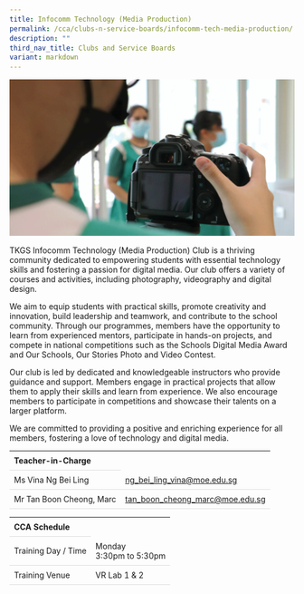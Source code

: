 ```yaml
---
title: Infocomm Technology (Media Production)
permalink: /cca/clubs-n-service-boards/infocomm-tech-media-production/
description: ""
third_nav_title: Clubs and Service Boards
variant: markdown
---
```

<style>
table {
  border-collapse: collapse;
  width: 100%;
}

th, td {
  padding: 8px;
  text-align: left;
  border-bottom: 1px solid #ddd;
}

tr:hover {background-color: #F5F5DC;}
</style>

<img src="/images/CCA/Media_Club/mediaclub.gif">

<p>TKGS Infocomm Technology (Media Production) Club is a thriving community dedicated to empowering students with essential technology skills and fostering a passion for digital media. Our club offers a variety of courses and activities, including photography, videography and digital design.</p>

<p>We aim to equip students with practical skills, promote creativity and innovation, build leadership and teamwork, and contribute to the school community. Through our programmes, members have the opportunity to learn from experienced mentors, participate in hands-on projects, and compete in national competitions such as the Schools Digital Media Award and Our Schools, Our Stories Photo and Video Contest. </p>

<p>Our club is led by dedicated and knowledgeable instructors who provide guidance and support. Members engage in practical projects that allow them to apply their skills and learn from experience. We also encourage members to participate in competitions and showcase their talents on a larger platform. </p>

<p>We are committed to providing a positive and enriching experience for all members, fostering a love of technology and digital media.</p>

<table>
	<tbody>
		<tr>
			<th colspan="1">Teacher-in-Charge</th>
</tr>
	<tr>
	<td rowspan="1">Ms Vina Ng Bei Ling</td>
 <td><a target="" href="mailto:ng_bei_ling_vina@moe.edu.sg">ng_bei_ling_vina@moe.edu.sg</a></td>
	 	</tr>
			<tr>
	<td rowspan="1">Mr Tan Boon Cheong, Marc</td>
 <td><a target="" href="mailto:tan_boon_cheong_marc@moe.edu.sg">tan_boon_cheong_marc@moe.edu.sg</a></td>
	 	</tr>
	</tbody>
	</table>
<table>
	<tbody>
		<tr>
			<th colspan="1">CCA Schedule</th>
</tr>
		<tr>
	<td rowspan="1"> Training Day / Time</td>
<td>Monday<br>
	3:30pm to 5:30pm
			</td>
	 	</tr>
<tr>
	<td rowspan="1">Training Venue</td>
 <td rowspan="1">VR Lab 1 &amp; 2</td>
	</tr>
</tbody>
</table>